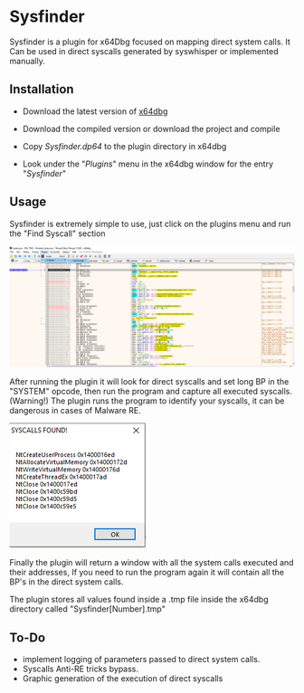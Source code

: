 
# Sysfinder

Sysfinder is a plugin for x64Dbg focused on mapping direct system calls. It Can be used in direct syscalls generated by syswhisper or implemented manually.


## Installation
- Download the latest version of [x64dbg](https://github.com/x64dbg/x64dbg/releases/latest)

- Download the compiled version or download the project and compile

- Copy *Sysfinder.dp64* to the plugin directory in x64dbg

- Look under the "*Plugins*" menu in the x64dbg window for the entry "*Sysfinder*"

## Usage
Sysfinder is extremely simple to use, just click on the plugins menu and run the "Find Syscall" section

![App Screenshot](https://github.com/KenjiMinei/Sysfinder/blob/main/Images/Menu.png)

After running the plugin it will look for direct syscalls and set long BP in the "SYSTEM" opcode, then run the program and capture all executed syscalls. (Warning!) The plugin runs the program to identify your syscalls, it can be dangerous in cases of Malware RE.

![App Screenshot2](https://github.com/KenjiMinei/Sysfinder/blob/main/Images/Syscall%20Window.png)

Finally the plugin will return a window with all the system calls executed and their addresses, If you need to run the program again it will contain all the BP's in the direct system calls.

The plugin stores all values ​​found inside a .tmp file inside the x64dbg directory called "Sysfinder[Number].tmp"
## To-Do

- implement logging of parameters passed to direct system calls.
- Syscalls Anti-RE tricks bypass.
- Graphic generation of the execution of direct syscalls


